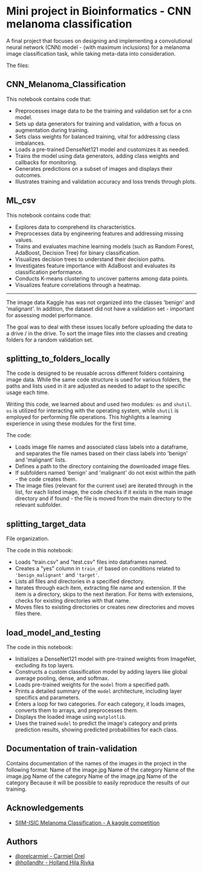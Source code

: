 
# Mini project in Bioinformatics - CNN melanoma classification

A final project that focuses on designing and implementing a convolutional neural network (CNN) model - (with maximum inclusions) for a melanoma image classification task, while taking meta-data into consideration.

The files:

## CNN_Melanoma_Classification

This notebook contains code that:
- Preprocesses image data to be the training and validation set for a cnn model.
- Sets up data generators for training and validation, with a focus on augmentation during training.
- Sets class weights for balanced training, vital for addressing class imbalances.
- Loads a pre-trained DenseNet121 model and customizes it as needed.
- Trains the model using data generators, adding class weights and callbacks for monitoring.
- Generates predictions on a subset of images and displays their outcomes.
- Illustrates training and validation accuracy and loss trends through plots.

## ML_csv

This notebook contains code that:
- Explores data to comprehend its characteristics.
- Preprocesses data by engineering features and addressing missing values.
- Trains and evaluates machine learning models (such as Random Forest, AdaBoost, Decision Tree) for binary classification.
- Visualizes decision trees to understand their decision paths.
- Investigates feature importance with AdaBoost and evaluates its classification performance.
- Conducts K-means clustering to uncover patterns among data points.
- Visualizes feature correlations through a heatmap.

***
 The image data Kaggle has was not organized into the classes 'benign' and 'malignant'. In addition, the dataset did not have a validation set - important for assessing model performance.

 The goal was to deal with these issues locally before uploading the data to a drive / in the drive. To sort the image files into the classes and creating folders for a random validation set.

## splitting_to_folders_locally

 The code is designed to be reusable across different folders containing image data. While the same code structure is used for various folders, the paths and lists used in it are adjusted as needed to adapt to the specific usage each time.

 Writing this code, we learned about and used two modules: `os` and `shutil`. `os` is utilized for interacting with the operating system, while `shutil` is employed for performing file operations.
This highlights a learning experience in using these modules for the first time.

The code:
- Loads image file names and associated class labels into a dataframe, and separates the file names based on their class labels into 'benign' and 'malignant' lists.
- Defines a path to the directory containing the downloaded image files.
- If subfolders named 'benign' and 'malignant' do not exist within the path - the code creates them.
- The image files (relevant for the current use) are iterated through in the list, for each listed image, the code checks if it exists in the main image directory and if found - the file is moved from the main directory to the relevant subfolder.

## splitting_target_data

File organization.

The code in this notebook:
   - Loads "train.csv" and "test.csv" files into dataframes named.
   - Creates a "yes" column in `train_df` based on conditions related to `'benign_malignant'` and `'target'`.
   - Lists all files and directories in a specified directory.
   - Iterates through each item, extracting file name and extension. If the item is a directory, skips to the next iteration. For items with extensions, checks for existing directories with that name.
   - Moves files to existing directories or creates new directories and moves files there.

## load_model_and_testing

The code in this notebook:
  - Initializes a DenseNet121 model with pre-trained weights from ImageNet, excluding its top layers.
  - Constructs a custom classification model by adding layers like global average pooling, dense, and softmax.
  - Loads pre-trained weights for the `model` from a specified path.
  - Prints a detailed summary of the `model` architecture, including layer specifics and parameters.
  - Enters a loop for two categories. For each category, it loads images, converts them to arrays, and preprocesses them.
  - Displays the loaded image using `matplotlib`.
  - Uses the trained `model` to predict the image's category and prints prediction results, showing predicted probabilities for each class.

## Documentation of train-validation

Contains documentation of the names of the images in the project in the following format:
Name of the image.jpg Name of the category
Name of the image.jpg Name of the category
Name of the image.jpg Name of the category
Because it will be possible to easily reproduce the results of our training.

## Acknowledgements

 - [SIIM-ISIC Melanoma Classification - A kaggle competition](https://https://www.kaggle.com/competitions/siim-isic-melanoma-classification/overview)

## Authors

- [@orelcarmiel - Carmiel Orel](https://github.com/orelcarmiel)
- [@hollandhr - Holland Hila Rivka](https://github.com/hollandhr)
